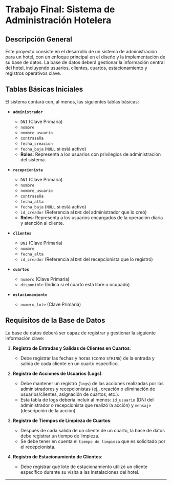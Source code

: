 # Trabajo Final: Sistema de Administración Hotelera

## Descripción General

Este proyecto consiste en el desarrollo de un sistema de administración para un hotel, con un enfoque principal en el diseño y la implementación de su base de datos. La base de datos deberá gestionar la información central del hotel, incluyendo usuarios, clientes, cuartos, estacionamiento y registros operativos clave.

## Tablas Básicas Iniciales

El sistema contará con, al menos, las siguientes tablas básicas:

* **`administrador`**
    * `DNI` (Clave Primaria)
    * `nombre`
    * `nombre_usuario`
    * `contraseña`
    * `fecha_creacion`
    * `fecha_baja` (`NULL` si está activo)
    * **Roles**: Representa a los usuarios con privilegios de administración del sistema.

* **`recepcionista`**
    * `DNI` (Clave Primaria)
    * `nombre`
    * `nombre_usuario`
    * `contraseña`
    * `fecha_alta`
    * `fecha_baja` (`NULL` si está activo)
    * `id_creador` (Referencia al `DNI` del administrador que lo creó)
    * **Roles**: Representa a los usuarios encargados de la operación diaria y atención al cliente.

* **`clientes`**
    * `DNI` (Clave Primaria)
    * `nombre`
    * `fecha_alta`
    * `id_creador` (Referencia al `DNI` del recepcionista que lo registró)

* **`cuartos`**
    * `numero` (Clave Primaria)
    * `disponible` (Indica si el cuarto está libre u ocupado)

* **`estacionamiento`**
    * `numero_lote` (Clave Primaria)

## Requisitos de la Base de Datos

La base de datos deberá ser capaz de registrar y gestionar la siguiente información clave:

1.  **Registro de Entradas y Salidas de Clientes en Cuartos**:
    * Debe registrar las fechas y horas (como `STRING`) de la entrada y salida de cada cliente en un cuarto específico.

2.  **Registro de Acciones de Usuarios (Logs)**:
    * Debe mantener un registro (`logs`) de las acciones realizadas por los administradores y recepcionistas (ej., creación o eliminación de usuarios/clientes, asignación de cuartos, etc.).
    * Esta tabla de logs debería incluir al menos: `id_usuario` (DNI del administrador o recepcionista que realizó la acción) y `mensaje` (descripción de la acción).

3.  **Registro de Tiempos de Limpieza de Cuartos**:
    * Después de cada salida de un cliente de un cuarto, la base de datos debe registrar un tiempo de limpieza.
    * Se debe tener en cuenta el `tiempo de limpieza` que es solicitado por el recepcionista.

4.  **Registro de Estacionamiento de Clientes**:
    * Debe registrar qué lote de estacionamiento utilizó un cliente específico durante su visita a las instalaciones del hotel.

---